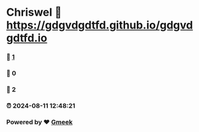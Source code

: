 # ChrisweI :link: https://gdgvdgdtfd.github.io/gdgvdgdtfd.io 
### :page_facing_up: [1](https://gdgvdgdtfd.github.io/gdgvdgdtfd.io/tag.html) 
### :speech_balloon: 0 
### :hibiscus: 2 
### :alarm_clock: 2024-08-11 12:48:21 
### Powered by :heart: [Gmeek](https://github.com/Meekdai/Gmeek)

